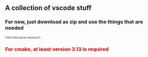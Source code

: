 <h2>A collection of vscode stuff</h3>
<h3>For now, just download as zip and use the things that are needed</h3>

<p style="font-size:.5rem"><em>TODO</em> Add sparse checkout(?)</p>
<h3 style="color: red;">For cmake, at least version 3.13 is required</h3>
